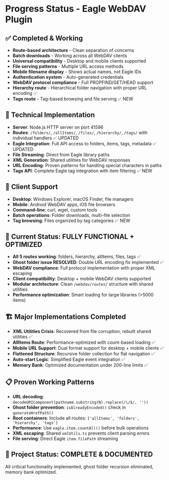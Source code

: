 # Progress Status - Eagle WebDAV Plugin

## ✅ Completed & Working
- **Route-based architecture** - Clean separation of concerns
- **Batch downloads** - Working across all WebDAV clients  
- **Universal compatibility** - Desktop and mobile clients supported
- **File serving patterns** - Multiple URL access methods
- **Mobile filename display** - Shows actual names, not Eagle IDs
- **Authentication system** - Auto-generated credentials
- **WebDAV protocol compliance** - Full PROPFIND/GET/HEAD support
- **Hierarchy route** - Hierarchical folder navigation with proper URL encoding ✅ 
- **Tags route** - Tag-based browsing and file serving ✅ NEW

## 🔧 Technical Implementation
- **Server**: Node.js HTTP server on port 41596
- **Routes**: `/folders/`, `/allItems/`, `/files/`, `/hierarchy/`, `/tags/` with individual handlers ✅ UPDATED
- **Eagle Integration**: Full API access to folders, items, tags, metadata ✅ UPDATED
- **File Streaming**: Direct from Eagle library paths
- **XML Generation**: Shared utilities for WebDAV responses
- **URL Encoding**: Proven patterns for handling special characters in paths
- **Tags API**: Complete Eagle tag integration with item filtering ✅ NEW

## 📱 Client Support
- **Desktop**: Windows Explorer, macOS Finder, file managers
- **Mobile**: Android WebDAV apps, iOS file browsers  
- **Command-line**: curl, wget, custom tools
- **Batch operations**: Folder downloads, multi-file selection
- **Tag browsing**: Files organized by tag categories ✅ NEW

## 🎯 Current Status: FULLY FUNCTIONAL + OPTIMIZED
- **All 5 routes working**: folders, hierarchy, allItems, files, tags ✅
- **Ghost folder issue RESOLVED**: Double URL encoding fix implemented ✅
- **WebDAV compliance**: Full protocol implementation with proper XML escaping
- **Client compatibility**: Desktop + mobile WebDAV clients supported
- **Modular architecture**: Clean `/webdav/routes/` structure with shared utilities
- **Performance optimization**: Smart loading for large libraries (>5000 items)

## 🏗️ Major Implementations Completed
- **XML Utilities Crisis**: Recovered from file corruption, rebuilt shared utilities ✅
- **AllItems Route**: Performance-optimized with count-based loading ✅
- **Mobile URL Support**: Dual format support for desktop + mobile clients ✅
- **Flattened Structure**: Recursive folder collection for flat navigation ✅
- **Auto-start Logic**: Simplified Eagle event integration ✅
- **Memory Bank**: Optimized documentation under 200-line limits ✅

## 📋 Proven Working Patterns
- **URL decoding**: `decodeURIComponent(pathname.substring(N).replace(/\/$/, ''))`
- **Ghost folder prevention**: `isAlreadyEncoded()` check in `generateHrefPath()`
- **Root containers**: Include all routes: `['allItems', 'folders', 'hierarchy', 'tags']`
- **Performance**: Use `eagle.item.countAll()` before bulk operations
- **XML escaping**: Shared `xmlUtils.ts` prevents client parsing errors
- **File serving**: Direct Eagle `item.filePath` streaming

## 🎯 Project Status: COMPLETE & DOCUMENTED
All critical functionality implemented, ghost folder recursion eliminated, memory bank optimized.

